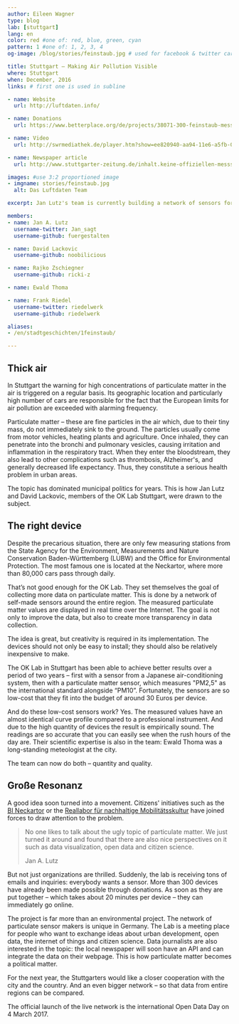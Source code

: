 ```yaml
---
author: Eileen Wagner
type: blog
lab: [stuttgart]
lang: en
color: red #one of: red, blue, green, cyan
pattern: 1 #one of: 1, 2, 3, 4
og-image: /blog/stories/feinstaub.jpg # used for facebook & twitter card

title: Stuttgart – Making Air Pollution Visible
where: Stuttgart
when: December, 2016
links: # first one is used in subline

- name: Website
  url: http://luftdaten.info/

- name: Donations
  url: https://www.betterplace.org/de/projects/38071-300-feinstaub-messgerate

- name: Video
  url: http://swrmediathek.de/player.htm?show=ee820940-aa94-11e6-a5fb-005056a10824

- name: Newspaper article
  url: http://www.stuttgarter-zeitung.de/inhalt.keine-offiziellen-messstationen-in-stuttgart-nord-feinstaub-messen-selbst-gemacht.html

images: #use 3:2 proportioned image
- imgname: stories/feinstaub.jpg
  alt: Das Luftdaten Team

excerpt: Jan Lutz's team is currently building a network of sensors for particulate matter. The data collected from their devices can inform the discussion on air pollution in Stuttgart.

members:
- name: Jan A. Lutz
  username-twitter: Jan_sagt
  username-github: fuergestalten

- name: David Lackovic
  username-github: noobilicious

- name: Rajko Zschiegner
  username-github: ricki-z

- name: Ewald Thoma

- name: Frank Riedel
  username-twitter: riedelwerk
  username-github: riedelwerk

aliases:
- /en/stadtgeschichten/1feinstaub/

---
```


## Thick air

In Stuttgart the warning for high concentrations of particulate matter in the air is triggered on a regular basis. Its geographic location and particularly high number of cars are responsible for the fact that the European limits for air pollution are exceeded with alarming frequency.

Particulate matter – these are fine particles in the air which, due to their tiny mass, do not immediately sink to the ground. The particles usually come from motor vehicles, heating plants and agriculture. Once inhaled, they can penetrate into the bronchi and pulmonary vesicles, causing irritation and inflammation in the respiratory tract. When they enter the bloodstream, they also lead to other complications such as thrombosis, Alzheimer's, and generally decreased life expectancy. Thus, they constitute a serious health problem in urban areas.

The topic has dominated municipal politics for years. This is how Jan Lutz and David Lackovic, members of the OK Lab Stuttgart, were drawn to the subject.

## The right device

Despite the precarious situation, there are only few measuring stations from the State Agency for the Environment, Measurements and Nature Conservation Baden-Württemberg (LUBW) and the Office for Environmental Protection. The most famous one is located at the Neckartor, where more than 80,000 cars pass through daily.

That’s not good enough for the OK Lab. They set themselves the goal of collecting more data on particulate matter. This is done by a network of self-made sensors around the entire region. The measured particulate matter values ​​are displayed in real time over the Internet. The goal is not only to improve the data, but also to create more transparency in data collection.

The idea is great, but creativity is required in its implementation. The devices should not only be easy to install; they should also be relatively inexpensive to make.

The OK Lab in Stuttgart has been able to achieve better results over a period of two years – first with a sensor from a Japanese air-conditioning system, then with a particulate matter sensor, which measures "PM2,5" as the international standard alongside “PM10”. Fortunately, the sensors are so low-cost that they fit into the budget of around 30 Euros per device.

And do these low-cost sensors work? Yes. The measured values ​​have an almost identical curve profile compared to a professional instrument. And due to the high quantity of devices the result is empirically sound. The readings are so accurate that you can easily see when the rush hours of the day are. Their scientific expertise is also in the team: Ewald Thoma was a long-standing meteologist at the city.

The team can now do both – quantity and quality.


## Große Resonanz

A good idea soon turned into a movement. Citizens' initiatives such as the [BI Neckartor]( https://bineckartor.wordpress.com/) or the [Reallabor für nachhaltige Mobilitätsskultur](http://www.uni-stuttgart.de/reallabor-nachhaltige-mobilitaetskultur) have joined forces to draw attention to the problem.

<blockquote>
<p>No one likes to talk about the ugly topic of particulate matter. We just turned it around and found that there are also nice perspectives on it such as data visualization, open data and citizen science.</p>
<footer>Jan A. Lutz</footer>
</blockquote>

But not just organizations are thrilled. Suddenly, the lab is receiving tons of emails and inquiries: everybody wants a sensor. More than 300 devices have already been made possible through donations. As soon as they are put together – which takes about 20 minutes per device – they can immediately go online.

The project is far more than an environmental project. The network of particulate sensor makers is unique in Germany. The Lab is a meeting place for people who want to exchange ideas about urban development, open data, the internet of things and citizen science. Data journalists are also interested in the topic: the local newspaper will soon have an API and can integrate the data on their webpage. This is how particulate matter becomes a political matter.

For the next year, the Stuttgarters would like a closer cooperation with the city and the country. And an even bigger network – so that data from entire regions can be compared.

The official launch of the live network is the international Open Data Day on 4 March 2017.
